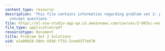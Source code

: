 ```yaml
---
content_type: resource
description: 'This file contains information regarding problem set 2: problems and
  concept questions.'
file: https://ol-ocw-studio-app-qa.s3.amazonaws.com/courses/2-003sc-engineering-dynamics-fall-2011/e2a0002858dc5936f7332cee0377eb70_MIT2_003SCF11_pset2_sol.pdf
file_type: application/pdf
resourcetype: Document
title: Problem Set 2 Solutions
uid: e2a00028-58dc-5936-f733-2cee0377eb70
---
```

